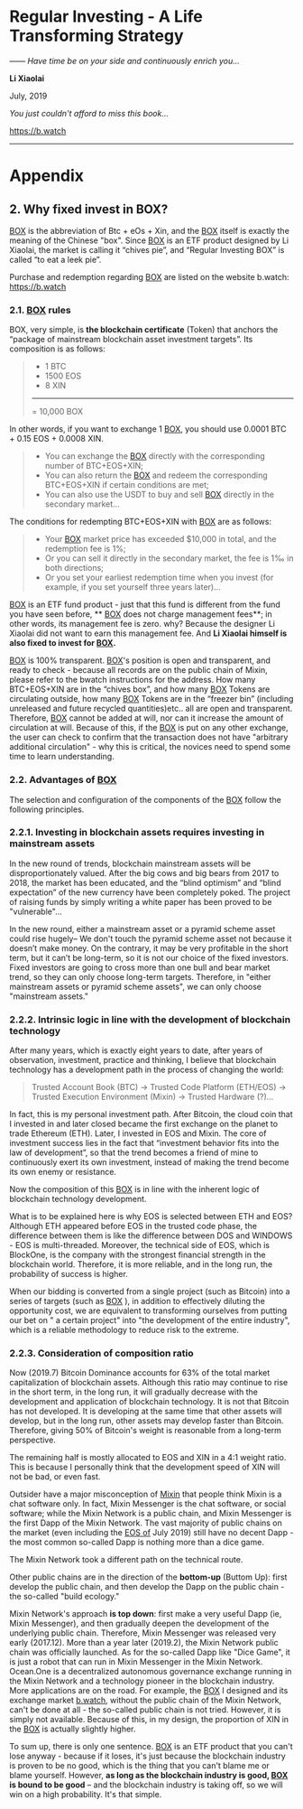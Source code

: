 # Regular Investing - A Life Transforming Strategy

*—— Have time be on your side and continuously enrich you...*

**Li Xiaolai**

July, 2019

*You just couldn't afford to miss this book...*

https://b.watch

---

# Appendix

## 2. Why fixed invest in BOX?

[BOX](https://b.watch) is the abbreviation of Btc + eOs + Xin, and the [BOX](https://b.watch) itself is exactly the meaning of the Chinese "box". Since [BOX](https://b.watch) is an ETF product designed by Li Xiaolai, the market is calling it “chives pie”, and “Regular Investing BOX” is called “to eat a leek pie”.

Purchase and redemption regarding [BOX](https://b.watch) are listed on the website b.watch: https://b.watch

### 2.1. [BOX](https://b.watch) rules

BOX, very simple, is **the blockchain certificate** (Token) that anchors the “package of mainstream blockchain asset investment targets”. Its composition is as follows:

> - 1 BTC
> - 1500 EOS
> - 8 XIN
> ---
> = 10,000 BOX

In other words, if you want to exchange 1 [BOX](https://b.watch), you should use 0.0001 BTC + 0.15 EOS + 0.0008 XIN.

> - You can exchange the [BOX](https://b.watch) directly with the corresponding number of BTC+EOS+XIN;
> - You can also return the [BOX](https://b.watch) and redeem the corresponding BTC+EOS+XIN if certain conditions are met;
> - You can also use the USDT to buy and sell [BOX](https://b.watch) directly in the secondary market...

The conditions for redempting BTC+EOS+XIN with [BOX](https://b.watch) are as follows:

> - Your [BOX](https://b.watch) market price has exceeded $10,000 in total, and the redemption fee is 1%;
> - Or you can sell it directly in the secondary market, the fee is 1‰ in both directions;
> - Or you set your earliest redemption time when you invest (for example, if you set yourself three years later)...

[BOX](https://b.watch) is an ETF fund product - just that this fund is different from the fund you have seen before, ** [BOX](https://b.watch) does not charge management fees**; in other words, its management fee is zero. why? Because the designer Li Xiaolai did not want to earn this management fee. And <strong data-md-type="double_emphasis">Li Xiaolai himself is also fixed to invest for [BOX](https://b.watch).</strong>

[BOX](https://b.watch) is 100% transparent. [BOX](https://b.watch)'s position is open and transparent, and ready to check - because all records are on the public chain of Mixin, please refer to the bwatch instructions for the address. How many BTC+EOS+XIN are in the “chives box”, and how many [BOX](https://b.watch) Tokens are circulating outside, how many [BOX](https://b.watch) Tokens are in the “freezer bin” (including unreleased and future recycled quantities)etc.. all are open and transparent. Therefore, [BOX](https://b.watch) cannot be added at will, nor can it increase the amount of circulation at will. Because of this, if the [BOX](https://b.watch) is put on any other exchange, the user can check to confirm that the transaction does not have "arbitrary additional circulation" - why this is critical, the novices need to spend some time to learn understanding.

### 2.2. Advantages of [BOX](https://b.watch)

The selection and configuration of the components of the [BOX](https://b.watch) follow the following principles.

### 2.2.1. Investing in blockchain assets requires investing in mainstream assets

In the new round of trends, blockchain mainstream assets will be disproportionately valued. After the big cows and big bears from 2017 to 2018, the market has been educated, and the “blind optimism” and “blind expectation” of the new currency have been completely poked. The project of raising funds by simply writing a white paper has been proved to be "vulnerable"...

In the new round, either a mainstream asset or a pyramid scheme asset could rise hugely– We don't touch the pyramid scheme asset not because it doesn’t make money. On the contrary, it may be very profitable in the short term, but it can’t be long-term, so it is not our choice of the fixed investors. Fixed investors are going to cross more than one bull and bear market trend, so they can only choose long-term targets. Therefore, in "either mainstream assets or pyramid scheme assets", we can only choose "mainstream assets."

### 2.2.2. Intrinsic logic in line with the development of blockchain technology

After many years, which is exactly eight years to date, after years of observation, investment, practice and thinking, I believe that blockchain technology has a development path in the process of changing the world:

> Trusted Account Book (BTC) → Trusted Code Platform (ETH/EOS) → Trusted Execution Environment (Mixin) → Trusted Hardware (?)...

In fact, this is my personal investment path. After Bitcoin, the cloud coin that I invested in and later closed became the first exchange on the planet to trade Ethereum (ETH). Later, I invested in EOS and Mixin. The core of investment success lies in the fact that “investment behavior fits into the law of development”, so that the trend becomes a friend of mine to continuously exert its own investment, instead of making the trend become its own enemy or resistance.

Now the composition of this [BOX](https://b.watch) is in line with the inherent logic of blockchain technology development.

What is to be explained here is why EOS is selected between ETH and EOS? Although ETH appeared before EOS in the trusted code phase, the difference between them is like the difference between DOS and WINDOWS - EOS is multi-threaded. Moreover, the technical side of EOS, which is BlockOne, is the company with the strongest financial strength in the blockchain world. Therefore, it is more reliable, and in the long run, the probability of success is higher.

When our bidding is converted from a single project (such as Bitcoin) into a series of targets (such as [BOX](https://b.watch) ), in addition to effectively diluting the opportunity cost, we are equivalent to transforming ourselves from putting our bet on " a certain project" into "the development of the entire industry", which is a reliable methodology to reduce risk to the extreme.

### 2.2.3. Consideration of composition ratio

Now (2019.7) Bitcoin Dominance accounts for 63% of the total market capitalization of blockchain assets. Although this ratio may continue to rise in the short term, in the long run, it will gradually decrease with the development and application of blockchain technology. It is not that Bitcoin has not developed. It is developing at the same time that other assets will develop, but in the long run, other assets may develop faster than Bitcoin. Therefore, giving 50% of Bitcoin's weight is reasonable from a long-term perspective.

The remaining half is mostly allocated to EOS and XIN in a 4:1 weight ratio. This is because I personally think that the development speed of XIN will not be bad, or even fast.

Outsider have a major misconception of [Mixin](https://mixin.one) that people think Mixin is a chat software only. In fact, Mixin Messenger is the chat software, or social software; while the Mixin Network is a public chain, and Mixin Messenger is the first Dapp of the Mixin Network. The vast majority of public chains on the market (even including the [EOS of](https://eos.io) July 2019) still have no decent Dapp - the most common so-called Dapp is nothing more than a dice game.

The Mixin Network took a different path on the technical route.

Other public chains are in the direction of the **bottom-up** (Buttom Up): first develop the public chain, and then develop the Dapp on the public chain - the so-called "build ecology."

Mixin Network's approach **is top down**: first make a very useful Dapp (ie, Mixin Messenger), and then gradually deepen the development of the underlying public chain. Therefore, Mixin Messenger was released very early (2017.12). More than a year later (2019.2), the Mixin Network public chain was officially launched. As for the so-called Dapp like "Dice Game", it is just a robot that can run in Mixin Messenger in the Mixin Network. Ocean.One is a decentralized autonomous governance exchange running in the Mixin Network and a technology pioneer in the blockchain industry. More applications are on the road. For example, the [BOX](https://b.watch) I designed and its exchange market [b.watch](https://b.watch), without the public chain of the Mixin Network, can't be done at all - the so-called public chain is not tried. However, it is simply not available. Because of this, in my design, the proportion of XIN in the [BOX](https://b.watch) is actually slightly higher.

To sum up, there is only one sentence. [BOX](https://b.watch) is an ETF product that you can't lose anyway - because if it loses, it's just because the blockchain industry is proven to be no good, which is the thing that you can't blame me or blame yourself. However, <strong data-md-type="double_emphasis">as long as the blockchain industry is good, [BOX](https://b.watch) is bound to be good</strong> – and the blockchain industry is taking off, so we will win on a high probability. It's that simple.
